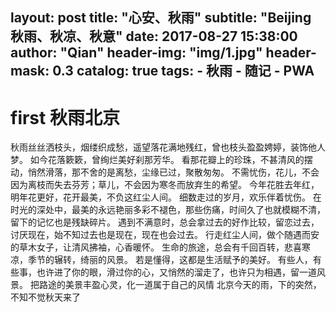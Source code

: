 layout:     post
title:      "心安、秋雨"
subtitle:   "Beijing 秋雨、秋凉、秋意"
date:       2017-08-27 15:38:00
author:     "Qian"
header-img: "img/1.jpg"
header-mask: 0.3
catalog:    true
tags:
    - 秋雨
    - 随记
    - PWA
---
# first  秋雨北京
 秋雨丝丝洒枝头，烟缕织成愁，遥望落花满地残红，曾也枝头盈盈娉婷，装饰他人梦。
 如今花落簌簌，曾绚烂美好刹那芳华。
 看那花瓣上的珍珠，不甚清风的摆动，悄然滑落，那不舍的是离愁，尘缘已过，聚散匆匆。
 不需忧伤，花儿，不会因为离枝而失去芬芳；草儿，不会因为寒冬而放弃生的希望。
 今年花胜去年红，明年花更好，花开最美，不负这红尘人间。
 细数走过的岁月，欢乐伴着忧伤。
 在时光的深处中，最美的永远艳丽多彩不褪色，那些伤痛，时间久了也就模糊不清，留下的记忆也是残缺碎片。
 遇到不满意时，总会拿过去的好作比较，留恋过去，讨厌现在，始不知过去也是现在，现在也会过去。
 行走红尘人间，做个随遇而安的草木女子，让清风拂袖，心香暖怀。
 生命的旅途，总会有千回百转，悲喜寒凉，季节的辗转，绮丽的风景。
 若是懂得，这都是生活赋予的美好。
 有些人，有些事，也许进了你的眼，滑过你的心，又悄然的溜走了，也许只为相遇，留一道风景。
 把路途的美景丰盈心灵，化一道属于自己的风情
 北京今天的雨，下的突然，不知不觉秋天来了
 









